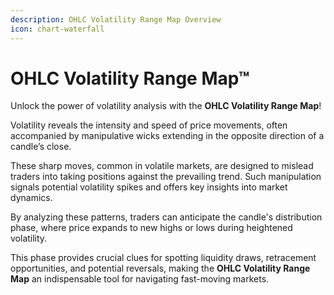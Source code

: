 ```yaml
---
description: OHLC Volatility Range Map Overview
icon: chart-waterfall
---
```


# OHLC Volatility Range Map™

Unlock the power of volatility analysis with the **OHLC Volatility Range Map**!

Volatility reveals the intensity and speed of price movements, often accompanied by manipulative wicks extending in the opposite direction of a candle’s close.&#x20;

These sharp moves, common in volatile markets, are designed to mislead traders into taking positions against the prevailing trend. Such manipulation signals potential volatility spikes and offers key insights into market dynamics.

By analyzing these patterns, traders can anticipate the candle's distribution phase, where price expands to new highs or lows during heightened volatility.&#x20;

This phase provides crucial clues for spotting liquidity draws, retracement opportunities, and potential reversals, making the **OHLC Volatility Range Map** an indispensable tool for navigating fast-moving markets.
